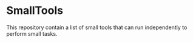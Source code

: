 # SmallTools
This repository contain a list of small tools that can run independently to perform small tasks.
